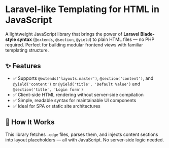 
# Laravel-like Templating for HTML in JavaScript

A lightweight JavaScript library that brings the power of **Laravel Blade-style syntax** (`@extends`, `@section`, `@yield`) to plain HTML files — no PHP required. Perfect for building modular frontend views with familiar templating structure.

## ✨ Features

* ✅ Supports `@extends('layouts.master')`, `@section('content')`, and `@yield('content')` or `@yield('title', 'Default Value')` and `@section('title', 'Login form')`
* ✅ Client-side HTML rendering without server-side compilation
* ✅ Simple, readable syntax for maintainable UI components
* ✅ Ideal for SPA or static site architectures

## 🔧 How It Works

This library fetches `.edge` files, parses them, and injects content sections into layout placeholders — all with JavaScript. No server-side logic needed.
